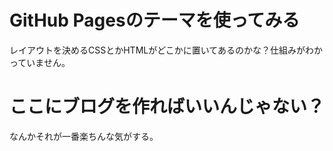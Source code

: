 # GitHub Pagesのテーマを使ってみる
レイアウトを決めるCSSとかHTMLがどこかに置いてあるのかな？仕組みがわかっていません。

# ここにブログを作ればいいんじゃない？
なんかそれが一番楽ちんな気がする。
